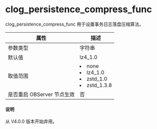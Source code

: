 clog_persistence_compress_func 
===================================================

clog_persistence_compress_func 用于设置事务日志落盘压缩算法。


|      **属性**      |                                                                                                 **描述**                                                                                                 |
|------------------|--------------------------------------------------------------------------------------------------------------------------------------------------------------------------------------------------------|
| 参数类型             | 字符串                                                                                                                                                                                                    |
| 默认值              | lz4_1.0                                                                                                                                                                                                |
| 取值范围             | </li><li> none   </li><li> lz4_1.0   </li><li> zstd_1.0   </li><li> zstd_1.3.8    |
| 是否重启 OBServer 节点生效 | 否                                                                                                                                                                                                      |

<main id="notice" type='explain'>
  <h4>说明</h4>
  <p>从 V4.0.0 版本开始弃用。</p>
</main>


